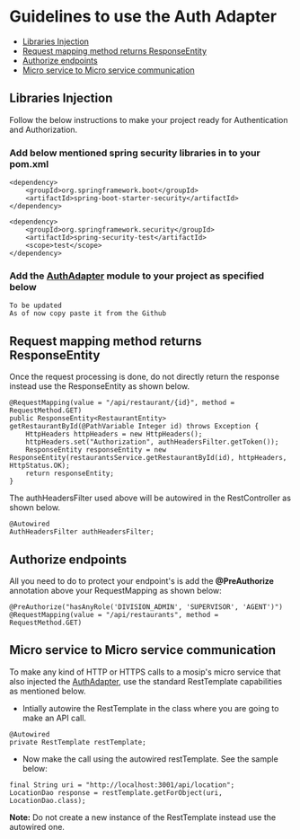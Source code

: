 # Guidelines to use the Auth Adapter

* [Libraries Injection](#Libraries%20Injection)
* [Request mapping method returns ResponseEntity](#Request%20mapping%20method%20returns%20ResponseEntity)
* [Authorize endpoints](#Authorize%20endpoints)
* [Micro service to Micro service communication](#Micro%20service%20to%20Micro%20service%20communication)

## Libraries Injection
Follow the below instructions to make your project ready for Authentication and Authorization.

### Add below mentioned spring security libraries in to your pom.xml
```
<dependency>
    <groupId>org.springframework.boot</groupId>
    <artifactId>spring-boot-starter-security</artifactId>
</dependency>

<dependency>
    <groupId>org.springframework.security</groupId>
    <artifactId>spring-security-test</artifactId>
    <scope>test</scope>
</dependency>
```

### Add the [AuthAdapter](https://github.com/mosip/mosip/wiki/Auth-Adapter) module to your project as specified below
```
To be updated
As of now copy paste it from the Github
```

## Request mapping method returns ResponseEntity
Once the request processing is done, do not directly return the response instead use the ResponseEntity as shown below.
```
@RequestMapping(value = "/api/restaurant/{id}", method = RequestMethod.GET)
public ResponseEntity<RestaurantEntity> getRestaurantById(@PathVariable Integer id) throws Exception {
    HttpHeaders httpHeaders = new HttpHeaders();
    httpHeaders.set("Authorization", authHeadersFilter.getToken());
    ResponseEntity responseEntity = new ResponseEntity(restaurantsService.getRestaurantById(id), httpHeaders, HttpStatus.OK);
    return responseEntity;
}
```

The authHeadersFilter used above will be autowired in the RestController as shown below.
```
@Autowired
AuthHeadersFilter authHeadersFilter;
```

## Authorize endpoints
All you need to do to protect your endpoint's is add the **@PreAuthorize** annotation above your RequestMapping as shown below:
```
@PreAuthorize("hasAnyRole('DIVISION_ADMIN', 'SUPERVISOR', 'AGENT')")
@RequestMapping(value = "/api/restaurants", method = RequestMethod.GET)
```

## Micro service to Micro service communication
To make any kind of HTTP or HTTPS calls to a mosip's micro service that also injected the [AuthAdapter](https://github.com/mosip/mosip/wiki/Auth-Adapter), use the standard RestTemplate capabilities as mentioned below.

* Intially autowire the RestTemplate in the class where you are going to make an API call.
```
@Autowired
private RestTemplate restTemplate;
```
* Now make the call using the autowired restTemplate. See the sample below:
```
final String uri = "http://localhost:3001/api/location";
LocationDao response = restTemplate.getForObject(uri, LocationDao.class);
```

**Note:** Do not create a new instance of the RestTemplate instead use the autowired one.